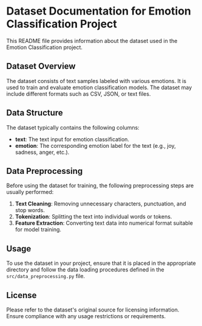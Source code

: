 # Dataset Documentation for Emotion Classification Project

This README file provides information about the dataset used in the Emotion Classification project.

## Dataset Overview

The dataset consists of text samples labeled with various emotions. It is used to train and evaluate emotion classification models. The dataset may include different formats such as CSV, JSON, or text files.

## Data Structure

The dataset typically contains the following columns:

- **text**: The text input for emotion classification.
- **emotion**: The corresponding emotion label for the text (e.g., joy, sadness, anger, etc.).

## Data Preprocessing

Before using the dataset for training, the following preprocessing steps are usually performed:

1. **Text Cleaning**: Removing unnecessary characters, punctuation, and stop words.
2. **Tokenization**: Splitting the text into individual words or tokens.
3. **Feature Extraction**: Converting text data into numerical format suitable for model training.

## Usage

To use the dataset in your project, ensure that it is placed in the appropriate directory and follow the data loading procedures defined in the `src/data_preprocessing.py` file.

## License

Please refer to the dataset's original source for licensing information. Ensure compliance with any usage restrictions or requirements.